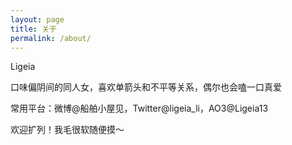 ```yaml
---
layout: page
title: 关于
permalink: /about/
---
```


Ligeia

口味偏阴间的同人女，喜欢单箭头和不平等关系，偶尔也会嗑一口真爱

常用平台：微博@船舶小屋见，Twitter@ligeia_li，AO3@Ligeia13

欢迎扩列！我毛很软随便摸～
